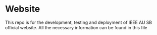 # Website
This repo is for the development, testing and deployment of IEEE AU SB official website.
All the necessary information can be found in this file
